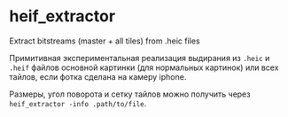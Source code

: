 # heif_extractor
Extract bitstreams (master + all tiles) from .heic files

Примитивная экспериментальная реализация выдирания из `.heic` и `.heif` файлов
основной картинки (для нормальных картинок) или всех тайлов, если фотка сделана на камеру iphone.

Размеры, угол поворота и сетку тайлов можно получить через `heif_extractor -info .path/to/file`.
